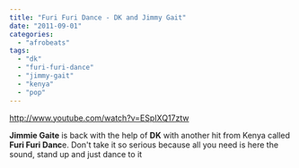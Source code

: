 ```yaml
---
title: "Furi Furi Dance - DK and Jimmy Gait"
date: "2011-09-01"
categories: 
  - "afrobeats"
tags: 
  - "dk"
  - "furi-furi-dance"
  - "jimmy-gait"
  - "kenya"
  - "pop"
---
```


http://www.youtube.com/watch?v=ESpIXQ17ztw

**Jimmie Gaite** is back with the help of **DK** with another hit from Kenya called **Furi Furi Danc**e. Don't take it so serious because all you need is here the sound, stand up and just dance to it
